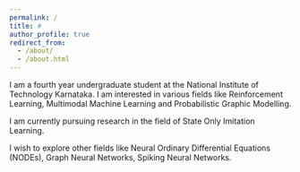 ```yaml
---
permalink: /
title: #
author_profile: true
redirect_from: 
  - /about/
  - /about.html
---
```


I am a fourth year undergraduate student at the National Institute of Technology Karnataka. I am interested in various fields like Reinforcement Learning, Multimodal Machine Learning and Probabilistic Graphic Modelling. 

I am currently pursuing research in the field of State Only Imitation Learning. 

I wish to explore other fields like Neural Ordinary Differential Equations (NODEs), Graph Neural Networks, Spiking Neural Networks.